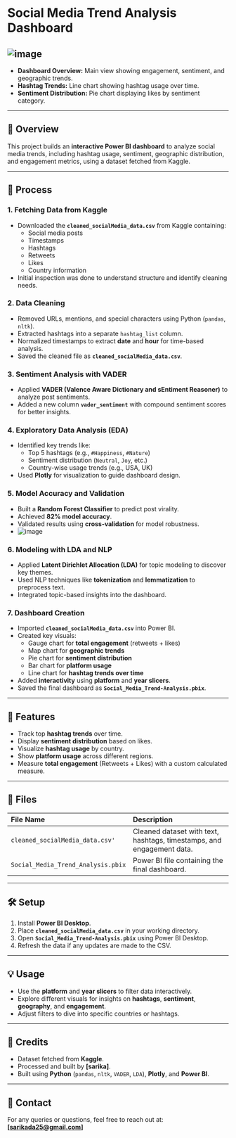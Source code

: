 
# Social Media Trend Analysis Dashboard

## ![image](https://github.com/user-attachments/assets/b4e19556-646b-4958-bd38-f7f1aa60b627)

- **Dashboard Overview:** Main view showing engagement, sentiment, and geographic trends.
- **Hashtag Trends:** Line chart showing hashtag usage over time.
- **Sentiment Distribution:** Pie chart displaying likes by sentiment category.

---

## 📝 Overview
This project builds an **interactive Power BI dashboard** to analyze social media trends, including hashtag usage, sentiment, geographic distribution, and engagement metrics, using a dataset fetched from Kaggle.

---

## 🚀 Process

### 1. Fetching Data from Kaggle
- Downloaded the **`cleaned_socialMedia_data.csv`** from Kaggle containing:
  - Social media posts
  - Timestamps
  - Hashtags
  - Retweets
  - Likes
  - Country information
- Initial inspection was done to understand structure and identify cleaning needs.

### 2. Data Cleaning
- Removed URLs, mentions, and special characters using Python (`pandas`, `nltk`).
- Extracted hashtags into a separate `hashtag_list` column.
- Normalized timestamps to extract **date** and **hour** for time-based analysis.
- Saved the cleaned file as **`cleaned_socialMedia_data.csv`**.

### 3. Sentiment Analysis with VADER
- Applied **VADER (Valence Aware Dictionary and sEntiment Reasoner)** to analyze post sentiments.
- Added a new column **`vader_sentiment`** with compound sentiment scores for better insights.

### 4. Exploratory Data Analysis (EDA)
- Identified key trends like:
  - Top 5 hashtags (e.g., `#Happiness`, `#Nature`)
  - Sentiment distribution (`Neutral`, `Joy`, etc.)
  - Country-wise usage trends (e.g., USA, UK)
- Used **Plotly** for visualization to guide dashboard design.

### 5. Model Accuracy and Validation
- Built a **Random Forest Classifier** to predict post virality.
- Achieved **82% model accuracy**.
- Validated results using **cross-validation** for model robustness.
- ![image](https://github.com/user-attachments/assets/ec7a319d-f69d-400d-858c-38b361cb16fd)


### 6. Modeling with LDA and NLP
- Applied **Latent Dirichlet Allocation (LDA)** for topic modeling to discover key themes.
- Used NLP techniques like **tokenization** and **lemmatization** to preprocess text.
- Integrated topic-based insights into the dashboard.

### 7. Dashboard Creation
- Imported **`cleaned_socialMedia_data.csv`** into Power BI.
- Created key visuals:
  - Gauge chart for **total engagement** (retweets + likes)
  - Map chart for **geographic trends**
  - Pie chart for **sentiment distribution**
  - Bar chart for **platform usage**
  - Line chart for **hashtag trends over time**
- Added **interactivity** using **platform** and **year slicers**.
- Saved the final dashboard as **`Social_Media_Trend-Analysis.pbix`**.

---

## 🌟 Features
- Track top **hashtag trends** over time.
- Display **sentiment distribution** based on likes.
- Visualize **hashtag usage** by country.
- Show **platform usage** across different regions.
- Measure **total engagement** (Retweets + Likes) with a custom calculated measure.

---

## 📁 Files

| File Name | Description |
| :-------- | :----------- |
| `cleaned_socialMedia_data.csv'` | Cleaned dataset with text, hashtags, timestamps, and engagement data. |
| `Social_Media_Trend_Analysis.pbix` | Power BI file containing the final dashboard. |

---

## 🛠️ Setup

1. Install **Power BI Desktop**.
2. Place **`cleaned_socialMedia_data.csv`** in your working directory.
3. Open **`Social_Media_Trend-Analysis.pbix`** using Power BI Desktop.
4. Refresh the data if any updates are made to the CSV.

---

## 💡 Usage

- Use the **platform** and **year slicers** to filter data interactively.
- Explore different visuals for insights on **hashtags**, **sentiment**, **geography**, and **engagement**.
- Adjust filters to dive into specific countries or hashtags.

---

## 🙌 Credits

- Dataset fetched from **Kaggle**.
- Processed and built by **[sarika]**.
- Built using **Python** (`pandas`, `nltk`, `VADER`, `LDA`), **Plotly**, and **Power BI**.

---

## 📩 Contact

For any queries or questions, feel free to reach out at: **[sarikada25@gmail.com]**









